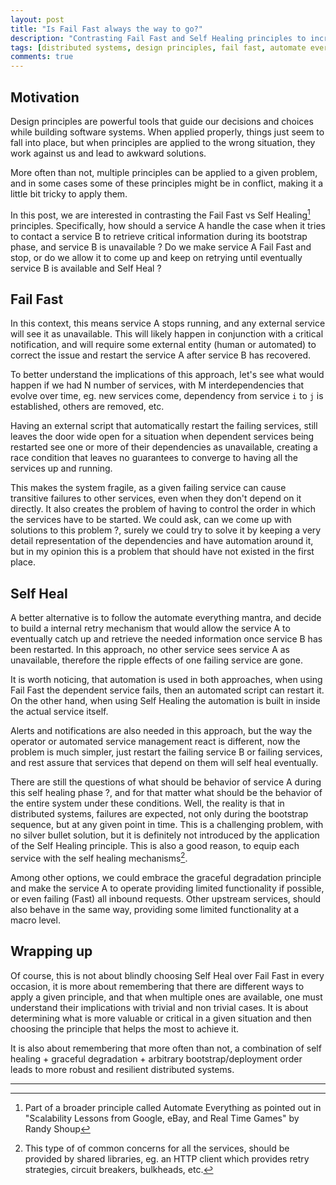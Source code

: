 ```yaml
---
layout: post
title: "Is Fail Fast always the way to go?"
description: "Contrasting Fail Fast and Self Healing principles to increase resiliency in Distributed Systems."
tags: [distributed systems, design principles, fail fast, automate everything, self healing]
comments: true
---
```


## Motivation
Design principles are powerful tools that guide our decisions and choices while building software systems. When applied properly, things just seem to fall into place, but when principles are applied to the wrong situation, they work against us and lead to awkward solutions.

More often than not, multiple principles can be applied to a given problem, and in some cases some of these principles might be in conflict, making it a little bit tricky to apply them.

In this post, we are interested in contrasting the Fail Fast vs Self Healing[^fn-self-healing] principles. Specifically, how should a service A handle the case when it tries to contact a service B to retrieve critical information during its bootstrap phase, and service B is unavailable ? Do we make service A Fail Fast and stop, or do we allow it to come up and keep on retrying until eventually service B is available and Self Heal ?

[^fn-self-healing]: Part of a broader principle called Automate Everything as pointed out in "Scalability Lessons from Google, eBay, and Real Time Games" by Randy Shoup

## Fail Fast
In this context, this means service A stops running, and any external service will see it as unavailable. This will likely happen in conjunction with a critical notification, and will require some external entity (human or automated) to correct the issue and restart the service A after service B has recovered.

To better understand the implications of this approach, let's see what would happen if we had N number of services, with M interdependencies that evolve over time, eg. new services come, dependency from service `i` to `j` is established, others are removed, etc.

Having an external script that automatically restart the failing services, still leaves the door wide open for a situation when dependent services being restarted see one or more of their dependencies as unavailable, creating a race condition that leaves no guarantees to converge to having all the services up and running.

This makes the system fragile, as a given failing service can cause transitive failures to other services, even when they don't depend on it directly. It also creates the problem of having to control the order in which the services have to be started. We could ask, can we come up with solutions to this problem ?, surely we could try to solve it by keeping a very detail representation of the dependencies and have automation around it, but in my opinion this is a problem that should have not existed in the first place.

## Self Heal
A better alternative is to follow the automate everything mantra, and decide to build a internal retry mechanism that would allow the service A to eventually catch up and retrieve the needed information once service B has been restarted. In this approach, no other service sees service A as unavailable, therefore the ripple effects of one failing service are gone.

It is worth noticing, that automation is used in both approaches, when using Fail Fast the dependent service fails, then an automated script can restart it. On the other hand, when using Self Healing the automation is built in inside the actual service itself.

Alerts and notifications are also needed in this approach, but the way the operator or automated service management react is different, now the problem is much simpler, just restart the failing service B or failing services, and rest assure that services that depend on them will self heal eventually.

There are still the questions of what should be behavior of service A during this self healing phase ?, and for that matter what should be the behavior of the entire system under these conditions. Well, the reality is that in distributed systems, failures are expected, not only during the bootstrap sequence, but at any given point in time. This is a challenging problem, with no silver bullet solution, but it is definitely not introduced by the application of the Self Healing principle. This is also a good reason, to equip each service with the self healing mechanisms[^fn-shared-libraries].

[^fn-shared-libraries]: This type of of common concerns for all the services, should be provided by shared libraries, eg. an HTTP client which provides retry strategies, circuit breakers, bulkheads, etc.

Among other options, we could embrace the graceful degradation principle and make the service A to operate providing limited functionality if possible, or even failing (Fast) all inbound requests. Other upstream services, should also behave in the same way, providing some limited functionality at a macro level.

## Wrapping up

Of course, this is not about blindly choosing Self Heal over Fail Fast in every occasion, it is more about remembering that there are different ways to apply a given principle, and that when multiple ones are available, one must understand their implications with trivial and non trivial cases. It is about determining what is more valuable or critical in a given situation and then choosing the principle that helps the most to achieve it.

It is also about remembering that more often than not, a combination of self healing + graceful degradation + arbitrary bootstrap/deployment order leads to more robust and resilient distributed systems.

---

